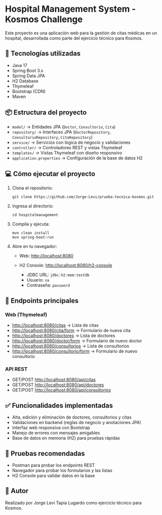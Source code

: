 # Hospital Management System - Kosmos Challenge

Este proyecto es una aplicación web para la gestión de citas médicas en un hospital, desarrollada como parte del ejercicio técnico para Kosmos.

## 🚀 Tecnologías utilizadas

* Java 17
* Spring Boot 3.x
* Spring Data JPA
* H2 Database
* Thymeleaf
* Bootstrap (CDN)
* Maven

## 📦 Estructura del proyecto

* `model/` → Entidades JPA (`Doctor`, `Consultorio`, `Cita`)
* `repository/` → Interfaces JPA (`DoctorRepository`, `ConsultorioRepository`, `CitaRepository`)
* `service/` → Servicios con lógica de negocio y validaciones
* `controller/` → Controladores REST y vistas Thymeleaf
* `templates/` → Vistas Thymeleaf con diseño responsivo
* `application.properties` → Configuración de la base de datos H2

## 💻 Cómo ejecutar el proyecto

1. Clona el repositorio:

   ```
   git clone https://github.com/Jorge-Levi/prueba-tecnica-kosmos.git
   ```

2. Ingresa al directorio:

   ```
   cd hospitalmanagement
   ```

3. Compila y ejecuta:

   ```
   mvn clean install
   mvn spring-boot:run
   ```

4. Abre en tu navegador:

   * Web: [http://localhost:8080](http://localhost:8080)
   * H2 Console: [http://localhost:8080/h2-console](http://localhost:8080/h2-console)

      * JDBC URL: `jdbc:h2:mem:testdb`
      * Usuario: `sa`
      * Contraseña: `password`

## 📲 Endpoints principales

### Web (Thymeleaf)

* [http://localhost:8080/citas](http://localhost:8080/citas) → Lista de citas
* [http://localhost:8080/cita/form](http://localhost:8080/cita/form) → Formulario de nueva cita
* [http://localhost:8080/doctores](http://localhost:8080/doctores) → Lista de doctores
* [http://localhost:8080/doctor/form](http://localhost:8080/doctor/form) → Formulario de nuevo doctor
* [http://localhost:8080/consultorios](http://localhost:8080/consultorios) → Lista de consultorios
* [http://localhost:8080/consultorio/form](http://localhost:8080/consultorio/form) → Formulario de nuevo consultorio

### API REST

* GET/POST [http://localhost:8080/api/citas](http://localhost:8080/api/citas)
* GET/POST [http://localhost:8080/api/doctores](http://localhost:8080/api/doctores)
* GET/POST [http://localhost:8080/api/consultorios](http://localhost:8080/api/consultorios)

## ✅ Funcionalidades implementadas

* Alta, edición y eliminación de doctores, consultorios y citas
* Validaciones en backend (reglas de negocio y anotaciones JPA)
* Interfaz web responsiva con Bootstrap
* Manejo de errores con mensajes amigables
* Base de datos en memoria (H2) para pruebas rápidas

## 🧪 Pruebas recomendadas

* Postman para probar los endpoints REST
* Navegador para probar los formularios y las listas
* H2 Console para validar datos en la base

## 🙌 Autor

Realizado por Jorge Levi Tapia Lugardo como ejercicio técnico para Kosmos.
